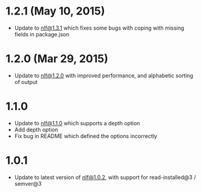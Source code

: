 1.2.1 (May 10, 2015)
====================

* Update to nlf@1.3.1 which fixes some bugs with coping with missing fields in package.json

1.2.0 (Mar 29, 2015)
====================

* Update to nlf@1.2.0 with improved performance, and alphabetic sorting of output

1.1.0
=================

* Update to nlf@1.1.0 which supports a depth option
* Add depth option
* Fix bug in README which defined the options incorrectly

1.0.1
=================

* Update to latest version of nlf@1.0.2, with support for read-installed@3 / semver@3
